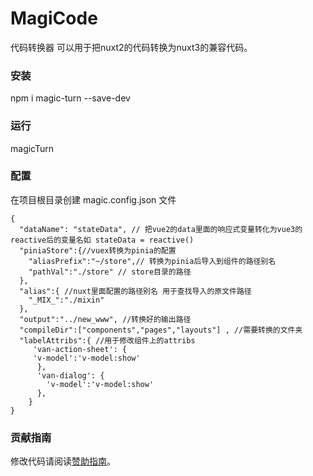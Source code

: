 # MagiCode
代码转换器 可以用于把nuxt2的代码转换为nuxt3的兼容代码。

### 安装
npm i magic-turn --save-dev

### 运行
magicTurn

### 配置
在项目根目录创建 magic.config.json 文件

```javascipt 
{
  "dataName": "stateData", // 把vue2的data里面的响应式变量转化为vue3的reactive后的变量名如 stateData = reactive()
  "piniaStore":{//vuex转换为pinia的配置
    "aliasPrefix":"~/store",// 转换为pinia后导入到组件的路径别名
    "pathVal":"./store" // store目录的路径
  },
  "alias":{ //nuxt里面配置的路径别名 用于查找导入的原文件路径
    "_MIX_":"./mixin" 
  },
  "output":"../new_www", //转换好的输出路径
  "compileDir":["components","pages","layouts"] , //需要转换的文件夹
  "labelAttribs":{ //用于修改组件上的attribs
	 'van-action-sheet': {
   	 'v-model':'v-model:show'
	  },
	  'van-dialog': {
		'v-model':'v-model:show'
	  },
	}
}

```

### 贡献指南

修改代码请阅读[赞助指南](./CONTRIBUTING.md)。